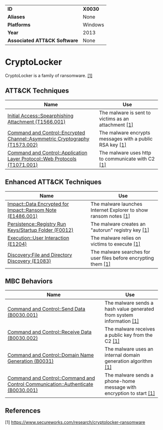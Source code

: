 |||
|---|---|
|**ID**|**X0030**|
|**Aliases**|None|
|**Platforms**|Windows|
|**Year**|2013|
|**Associated ATT&CK Software**|None|


CryptoLocker
============
CryptoLocker is a family of ransomware. [[1]](#1)


ATT&CK Techniques
-----------------
|Name|Use|
|---|---|
|[Initial Access::Spearphishing Attachment (T1566.001)](https://attack.mitre.org/techniques/T1566/001/)|The malware is sent to victims as an attachment [[1]](#1)|
|[Command and Control::Encrypted Channel::Asymmetric Cryptography (T1573.002)](https://attack.mitre.org/techniques/T1573/002/)|The malware encrypts messages with a public RSA key [[1]](#1)|
|[Command and Control::Application Layer Protocol::Web Protocols (T1071.001)](https://attack.mitre.org/techniques/T1071/001/)|The malware uses http to communicate with C2 [[1]](#1)|

Enhanced ATT&CK Techniques
---------
|Name|Use|
|---|---|
|[Impact::Data Encrypted for Impact::Ransom Note (E1486.001)](../impact/data-encrypted-for-impact.md)|The malware launches Internet Explorer to show ransom notes [[1]](#1)|
|[Persistence::Registry Run Keys/Startup Folder (F0012)](../persistence/registry-run-keys-startup-folder.md)|The malware creates an "autorun" registry key [[1]](#1)|
|[Execution::User Interaction (E1204)](../execution/user-execution.md)|The malware relies on victims to execute [[1]](#1)|
|[Discovery:File and Directory Discovery (E1083)](../discovery/file-and-directory-discovery.md)|The malware searches for user files before encrypting them [[1]](#1)|

MBC Behaviors
---------
|Name|Use|
|---|---|
|[Command and Control::Send Data (B0030.001)](../command-and-control/domain-name-generation.md)|The malware sends a hash value generated from system information [[1]](#1)|
|[Command and Control::Receive Data (B0030.002)](../command-and-control/ingress-tool-transfer.md)|The malware receives a public key from the C2 [[1]](#1)|
|[Command and Control::Domain Name Generation (B0031)](../command-and-control/domain-name-generation.md)|The malware uses an internal domain generation algorithm [[1]](#1)|
|[Command and Control::Command and Control Communication::Authenticate (B0030.001)](../command-and-control/c2-communication.md)|The malware sends a phone-home message with encryption to start [[1]](#1)|


References
----------
<a name="1">[1]</a> https://www.secureworks.com/research/cryptolocker-ransomware
